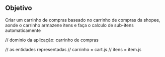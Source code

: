 ## Objetivo

Criar um carrinho de compras baseado no carrinho de compras
da shopee, aonde o carrinho armazene itens e faça o calculo
de sub-itens automaticamente

// dominio da aplicação: carrinho de compras

// as entidades representadas
// carrinho = cart.js
// itens = item.js
